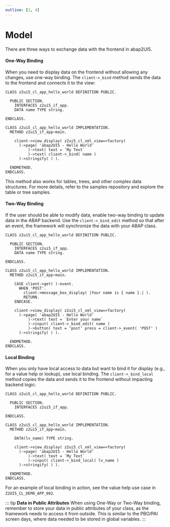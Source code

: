 ```yaml
---
outline: [2, 4]
---
```

# Model

There are three ways to exchange data with the frontend in abap2UI5.

#### One-Way Binding

When you need to display data on the frontend without allowing any changes, use one-way binding. The `client->_bind` method sends the data to the frontend and connects it to the view:
```abap
CLASS z2ui5_cl_app_hello_world DEFINITION PUBLIC.

  PUBLIC SECTION.
    INTERFACES z2ui5_if_app.
    DATA name TYPE string.

ENDCLASS.

CLASS z2ui5_cl_app_hello_world IMPLEMENTATION.
  METHOD z2ui5_if_app~main.

    client->view_display( z2ui5_cl_xml_view=>factory(
      )->page( 'abap2UI5 - Hello World'
          )->text( text = `My Text`
          )->text( client->_bind( name )
      )->stringify( ) ).

  ENDMETHOD.
ENDCLASS.
```
This method also works for tables, trees, and other complex data structures. For more details, refer to the samples repository and explore the table or tree samples.

#### Two-Way Binding
If the user should be able to modify data, enable two-way binding to update data in the ABAP backend. Use the `client->_bind_edit` method so that after an event, the framework will synchronize the data with your ABAP class.

```abap
CLASS z2ui5_cl_app_hello_world DEFINITION PUBLIC.

  PUBLIC SECTION.
    INTERFACES z2ui5_if_app.
    DATA name TYPE string.

ENDCLASS.

CLASS z2ui5_cl_app_hello_world IMPLEMENTATION.
  METHOD z2ui5_if_app~main.

    CASE client->get( )-event.
      WHEN 'POST'.
        client->message_box_display( |Your name is { name }.| ).
        RETURN.
    ENDCASE.

    client->view_display( z2ui5_cl_xml_view=>factory(
      )->page( 'abap2UI5 - Hello World'
          )->text( text = `Enter your name`
          )->input( client->_bind_edit( name )
          )->button( text = 'post' press = client->_event( 'POST' )
      )->stringify( ) ).

  ENDMETHOD.
ENDCLASS.
```

#### Local Binding
When you only have local access to data but want to bind it for display (e.g., for a value help or lookup), use local binding. The `client->_bind_local` method copies the data and sends it to the frontend without impacting backend logic:

```abap
CLASS z2ui5_cl_app_hello_world DEFINITION PUBLIC.

  PUBLIC SECTION.
    INTERFACES z2ui5_if_app.
    
ENDCLASS.

CLASS z2ui5_cl_app_hello_world IMPLEMENTATION.
  METHOD z2ui5_if_app~main.

    DATA(lv_name) TYPE string.

    client->view_display( z2ui5_cl_xml_view=>factory(
      )->page( 'abap2UI5 - Hello World'
          )->text( text = `My Text`
          )->input( client->_bind_local( lv_name )
      )->stringify( ) ).

  ENDMETHOD.
ENDCLASS.
```
For an example of local binding in action, see the value help use case in `Z2UI5_CL_DEMO_APP_002`.

::: tip **Data in Public Attributes**
When using One-Way or Two-Way binding, remember to store your data in public attributes of your class, as the framework needs to access it from outside. This is similar to the PBO/PAI screen days, where data needed to be stored in global variables.
:::